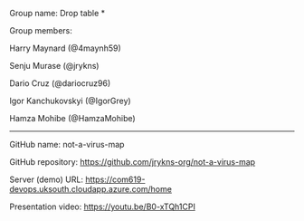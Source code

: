 Group name: Drop table *

Group members:

Harry Maynard (@4maynh59)

Senju Murase (@jrykns)

Dario Cruz (@dariocruz96)

Igor Kanchukovskyi (@IgorGrey)

Hamza Mohibe (@HamzaMohibe)

------------------------------------------

GitHub name: not-a-virus-map

GitHub repository: https://github.com/jrykns-org/not-a-virus-map

Server (demo) URL: https://com619-devops.uksouth.cloudapp.azure.com/home

Presentation video: https://youtu.be/B0-xTQh1CPI
